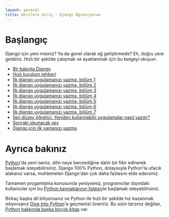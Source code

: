 ```yaml
---
layout: general
title: Derslere Giriş - Django Öğreniyorum
---
```

# Başlangıç

Django için yeni misiniz? Ya da genel olarak ağ geliştirmede? Eh, doğru yere geldiniz. Hızlı bir şekilde çalışmak ve ayaklanmak için bu belgeyi okuyun.

- [Bir bakışta Django](/en/2.0/intro/overview/)
- [Hızlı kurulum rehberi](/en/2.0/intro/install/)
- [İlk django uygulamanızı yazma, bölüm 1](/en/20/intro/tutorial01/)
- [İlk django uygulamanızı yazma, bölüm 2](/en/20/intro/tutorial02/)
- [İlk django uygulamanızı yazma, bölüm 3](/en/20/intro/tutorial03/)
- [İlk django uygulamanızı yazma, bölüm 4](/en/20/intro/tutorial04/)
- [İlk django uygulamanızı yazma, bölüm 5](/en/20/intro/tutorial05/)
- [İlk django uygulamanızı yazma, bölüm 6](/en/20/intro/tutorial06/)
- [İlk django uygulamanızı yazma, bölüm 7](/en/20/intro/tutorial07/)
- [İleri düzey öğretici: Yeniden kullanılabilir uygulamalar nasıl yazılır?](/en/2.0/intro/reusable-apps/)
- [Sonraki okunacak şey](/en/2.0/intro/whatsnext/)
- [Django için ilk yamanızı yazma](/en/2.0/intro/contributing/)

# Ayrıca bakınız

[Python](https://python.org/)'da yeni iseniz, dilin neye benzediğine dahir bir fikir edinerek başlamak isteyebilirsiniz. Django 100% Python, dolayısıyla Python'la ufacık alakanız varsa, muhtemelen Django'dan çok daha fazlasını elde edersiniz.

Tamamen progamlama konusunda yeniyseniz, programcılar dışındaki kullanıcılar için bu [Python kaynaklarının listesi](https://wiki.python.org/moin/BeginnersGuide/NonProgrammers)yle başlamak isteyebilirsiniz.

Birkaç başka dil biliyorsanız ve Python ile hızlı bir şekilde hız kazanmak istiyorsanız [Dive Into Python](http://www.diveintopython3.net/)'a geçmenizi öneririz. Bu sizin tarzınız değilse, [Python hakkında başka birçok kitap](https://wiki.python.org/moin/PythonBooks) var.
